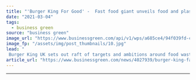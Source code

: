 ```yaml
---
title: "'Burger King For Good' -  Fast food giant unveils food and plastic waste goals"
date: "2021-03-04"
tags: 
  - business green
source: "business green"
image_url: "https://www.businessgreen.com/api/v1/wps/a685ce4/94f039fd-c594-4139-a9f3-4560e91eb65c/6/burger-king-185x114.jpg"
image_fp: "/assets/img/post_thumbnails/10.jpg"
lead: "
 Burger King UK sets out raft of targets and ambitions around food waste, plastic use, sustainable packaging, and commodities ..."
article_url: "https://www.businessgreen.com/news/4027939/burger-king-fast-food-giant-unveils-food-plastic-waste-targets"
---
```


---
